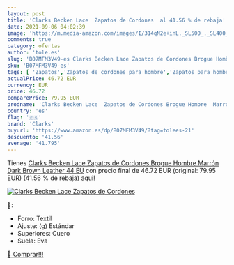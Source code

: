 ```yaml
---
layout: post
title: 'Clarks Becken Lace  Zapatos de Cordones  al 41.56 % de rebaja'
date: 2021-09-06 04:02:39
image: 'https://m.media-amazon.com/images/I/314qN2e+inL._SL500_._SL400_.jpg'
comments: true
category: ofertas
author: 'tole.es'
slug: 'B07MFM3V49-es Clarks Becken Lace Zapatos de Cordones Brogue Hombre...'
sku: 'B07MFM3V49-es'
tags: [ 'Zapatos','Zapatos de cordones para hombre','Zapatos para hombre','Zapatos y complementos','clarks','zapatos', ]
actualPrice: 46.72 EUR
currency: EUR
price: 46.72
comparePrice: 79.95 EUR
prodname: 'Clarks Becken Lace  Zapatos de Cordones Brogue Hombre  Marrón  Dark Brown Leather   44 EU'
country: 'es'
flag: '🇪🇸'
brand: 'Clarks'
buyurl: 'https://www.amazon.es/dp/B07MFM3V49/?tag=tolees-21'
descuento: '41.56'
average: '41.795'
---
```


Tienes [Clarks Becken Lace  Zapatos de Cordones Brogue Hombre  Marrón  Dark Brown Leather   44 EU](https://www.amazon.es/dp/B07MFM3V49/?tag=tolees-21) con precio final de  46.72 EUR (original: 79.95 EUR) (41.56 %  de rebaja) aqui!

[![Clarks Becken Lace  Zapatos de Cordones ](https://m.media-amazon.com/images/I/314qN2e+inL._SL500_._SL400_.jpg)](https://www.amazon.es/dp/B07MFM3V49/?tag=tolees-21)

🔎:

- Forro: Textil
- Ajuste: (g) Estándar
- Superiores: Cuero
- Suela: Eva

[🛒 Comprar!!!](https://www.amazon.es/dp/B07MFM3V49/?tag=tolees-21)
